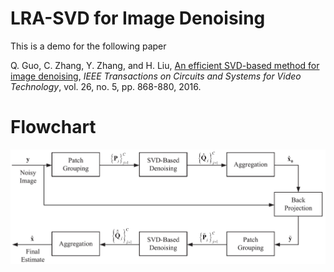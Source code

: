 # LRA-SVD for Image Denoising

This is a demo for the following paper

Q. Guo, C. Zhang, Y. Zhang, and H. Liu, [An efficient SVD-based method for image denoising](https://ieeexplore.ieee.org/document/7067415), *IEEE Transactions on Circuits and Systems for Video Technology*, vol. 26, no. 5, pp. 868-880, 2016. 


# Flowchart

![image](https://github.com/qguo2010/LRA-SVD/blob/main/Flowchart.png)

